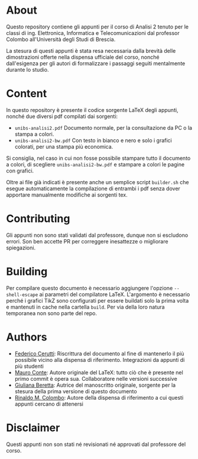 # About #
Questo repository contiene gli appunti per il corso di Analisi 2 tenuto per le classi di ing. Elettronica, Informatica e Telecomunicazioni dal professor Colombo all'Università degli Studi di Brescia.

La stesura di questi appunti è stata resa necessaria dalla brevità delle dimostrazioni offerte nella dispensa ufficiale del corso, nonché dall'esigenza per gli autori di formalizzare i passaggi seguiti mentalmente durante lo studio.

# Content #
In questo repository è presente il codice sorgente LaTeX degli appunti, nonché due diversi pdf compilati dai sorgenti:
- `unibs-analisi2.pdf` Documento normale, per la consultazione da PC o la stampa a colori.
- `unibs-analisi2-bw.pdf` Con testo in bianco e nero e solo i grafici colorati, per una stampa più economica.

Si consiglia, nel caso in cui non fosse possibile stampare tutto il documento a colori, di scegliere `unibs-analisi2-bw.pdf` e stampare a colori le pagine con grafici.

Oltre ai file già indicati è presente anche un semplice script `builder.sh` che esegue automaticamente la compilazione di entrambi i pdf senza dover apportare manualmente modifiche ai sorgenti tex.

# Contributing #
Gli appunti non sono stati validati dal professore, dunque non si escludono errori. Son ben accette PR per correggere inesattezze o migliorare spiegazioni.

# Building #
Per compilare questo documento è necessario aggiungere l'opzione `--shell-escape` ai parametri del compilatore LaTeX. L'argomento è necessario perché i grafici TikZ sono configurati per essere buildati solo la prima volta e mantenuti in cache nella cartella `build`. Per via della loro natura temporanea non sono parte del repo.

# Authors #
- [Federico Cerutti](https://ceres-c.it): Riscrittura del documento al fine di mantenerlo il più possibile vicino alla dispensa di riferimento. Integrazioni da appunti di più studenti
- [Mauro Conte](https://github.com/GoldMyr1994): Autore originale del LaTeX: tutto ciò che è presente nel primo commit è opera sua. Collaboratore nelle versioni successive
- [Giuliana Beretta](https://www.linkedin.com/in/giuliana-beretta-578b4914b/): Autrice del manoscritto originale, sorgente per la stesura della prima versione di questo documento
- [Rinaldo M. Colombo](http://rinaldo-colombo.unibs.it/): Autore della dispensa di riferimento a cui questi appunti cercano di attenersi

# Disclaimer #
Questi appunti non son stati né revisionati né approvati dal professore del corso.
